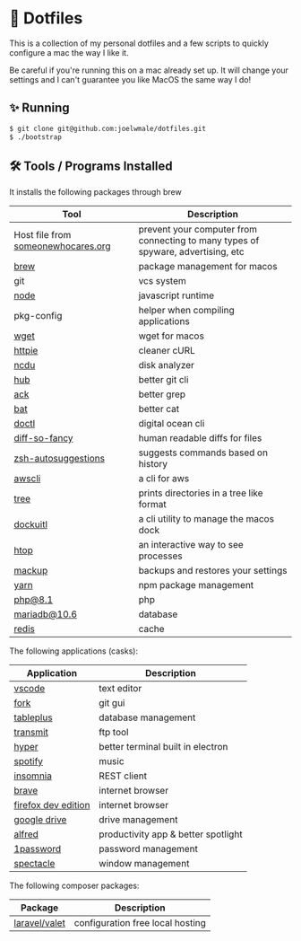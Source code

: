 # 🚀 Dotfiles

This is a collection of my personal dotfiles and a few scripts to quickly configure a mac the way I like it.

Be careful if you're running this on a mac already set up. It will change your settings and I can't guarantee you like MacOS the same way I do!

## ✨ Running

```bash
$ git clone git@github.com:joelwmale/dotfiles.git
$ ./bootstrap
```

## 🛠 Tools / Programs Installed

It installs the following packages through brew

| Tool                                                                     | Description                                                                      |
| ------------------------------------------------------------------------ | -------------------------------------------------------------------------------- |
| Host file from [someonewhocares.org](https://someonewhocares.org/hosts/) | prevent your computer from connecting to many types of spyware, advertising, etc |
| [brew](https://brew.sh)                                                  | package management for macos                                                     |
| git                                                                      | vcs system                                                                       |
| [node](https://nodejs.org)                                               | javascript runtime                                                               |
| pkg-config                                                               | helper when compiling applications                                               |
| [wget](https://formulae.brew.sh/formula/wget)                            | wget for macos                                                                   |
| [httpie](https://httpie.org/)                                            | cleaner cURL                                                                     |
| [ncdu](https://github.com/rofl0r/ncdu)                                   | disk analyzer                                                                    |
| [hub](https://hub.github.com/)                                           | better git cli                                                                   |
| [ack](https://beyondgrep.com/)                                           | better grep                                                                      |
| [bat](https://github.com/sharkdp/bat)                                    | better cat                                                                       |
| [doctl](https://github.com/digitalocean/doctl)                           | digital ocean cli                                                                |
| [diff-so-fancy](https://github.com/so-fancy/diff-so-fancy)               | human readable diffs for files                                                   |
| [zsh-autosuggestions](https://github.com/zsh-users/zsh-autosuggestions)  | suggests commands based on history                                               |
| [awscli](https://aws.amazon.com/cli/)                                    | a cli for aws                                                                    |
| [tree](http://mama.indstate.edu/users/ice/tree/)                         | prints directories in a tree like format                                         |
| [dockuitl](https://github.com/kcrawford/dockutil)                        | a cli utility to manage the macos dock                                           |
| [htop](https://htop.dev/)                                                | an interactive way to see processes                                              |
| [mackup](https://github.com/lra/mackup)                                  | backups and restores your settings                                               |
| [yarn](https://github.com/yarnpkg/yarn)                                  | npm package management                                                           |
| [php@8.1](https://php.net/)                                              | php                                                                              |
| [mariadb@10.6](https://mariadb.org/download/?t=mariadb&p=mariadb&r=10.6.5) | database                                                                       |
| [redis](https://redis.io/)                                               | cache                                                                            |

The following applications (casks):

| Application                                                             | Description                                |
| ----------------------------------------------------------------------- | ------------------------------------------ |
| [vscode](https://code.visualstudio.com/)                                | text editor                                |
| [fork](https://git-fork.com/)                                           | git gui                                    |
| [tableplus](https://tableplus.com/)                                     | database management                        |
| [transmit](https://panic.com/transmit/)                                 | ftp tool                                   |
| [hyper](https://hyper.is/)                                              | better terminal built in electron          |
| [spotify](https://www.spotify.com/au/)                                  | music                                      |
| [insomnia](https://insomnia.rest/)                                      | REST client                                |
| [brave](https://brave.com/)                                             | internet browser                           |
| [firefox dev edition](https://www.mozilla.org/en-US/firefox/developer/) | internet browser                           |
| [google drive](https://www.google.com/intl/en_au/drive/)                | drive management                           |
| [alfred](https://www.alfredapp.com/)                                    | productivity app & better spotlight        |
| [1password](https://1password.com/)                                     | password management                        |
| [spectacle](https://www.spectacleapp.com/)                              | window management                          |

The following composer packages:

| Package                                                             | Description                                                  |
| ------------------------------------------------------------------- | ------------------------------------------------------------ |
| [laravel/valet](https://laravel.com/docs/5.8/valet)                 | configuration free local hosting                             |